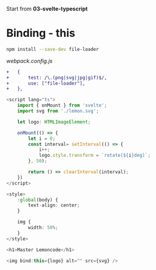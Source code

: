 Start from **03-svelte-typescript**

# Binding - this

```bash
npm install --save-dev file-loader
```

_webpack.config.js_

```diff
+	{
+		test: /\.(png|svg|jpg|gif)$/,
+		use: ["file-loader"],
+	},
```

```ts
<script lang="ts">
	import { onMount } from 'svelte';
	import svg from './lemon.svg';

	let logo: HTMLImageElement;

	onMount(() => {
		let i = 0;
		const interval= setInterval(() => {
			i++;
			logo.style.transform = `rotate(${i}deg)`;
		}, 50);

		return () => clearInterval(interval);
	})
</script>

<style>
	:global(body) {
		text-align: center;
	}

	img {
		width: 50%;
	}
</style>

<h1>Master Lemoncode</h1>

<img bind:this={logo} alt="" src={svg} />
```
